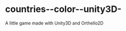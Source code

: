 countries--color--unity3D-
==========================

A little game made with Unity3D and Orthello2D
